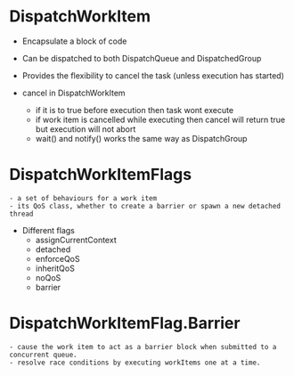 # DispatchWorkItem

- Encapsulate a block of code
- Can be dispatched to both DispatchQueue and DispatchedGroup
- Provides the flexibility to cancel the task (unless execution has started)

- cancel in DispatchWorkItem
    - if it is to true before execution then task wont execute
    - if work item is cancelled while executing then cancel will return true but execution will not abort
    - wait() and notify() works the same way as DispatchGroup


# DispatchWorkItemFlags
    - a set of behaviours for a work item
    - its QoS class, whether to create a barrier or spawn a new detached thread

- Different flags
    - assignCurrentContext
    - detached
    - enforceQoS
    - inheritQoS
    - noQoS
    - barrier

# DispatchWorkItemFlag.Barrier
    - cause the work item to act as a barrier block when submitted to a concurrent queue.
    - resolve race conditions by executing workItems one at a time.

